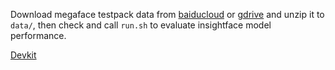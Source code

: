 
Download megaface testpack data from [baiducloud](https://pan.baidu.com/s/1h4ezfwJiXClbZDdg1RX0MQ) or [gdrive](https://drive.google.com/file/d/1KBwp0U9oZgZj7SYDXRxUnnH7Lwvd9XMy/view?usp=sharing) and unzip it to ``data/``, then check and call ``run.sh`` to evaluate insightface model performance.

[Devkit](https://www.dropbox.com/s/zv1ctjxmghyy7ow/devkit.tar?dl=0)
